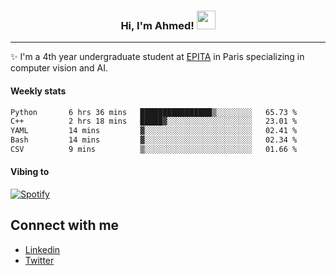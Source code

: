 <!-- Heading -->
<h3 align="center"> Hi, I'm Ahmed! <img src = "https://raw.githubusercontent.com/MartinHeinz/MartinHeinz/master/wave.gif" width = 30px></h3>

<!-- About section -->
---
✨ I'm a 4th year undergraduate student at <a href="https://www.epita.fr/en/">EPITA</a> in Paris specializing in computer vision and AI.

<h4 align ="left"> Weekly stats </h4>

<!--START_SECTION:waka-->

```txt
Python       6 hrs 36 mins   ████████████████▒░░░░░░░░   65.73 %
C++          2 hrs 18 mins   █████▓░░░░░░░░░░░░░░░░░░░   23.01 %
YAML         14 mins         ▓░░░░░░░░░░░░░░░░░░░░░░░░   02.41 %
Bash         14 mins         ▓░░░░░░░░░░░░░░░░░░░░░░░░   02.34 %
CSV          9 mins          ▒░░░░░░░░░░░░░░░░░░░░░░░░   01.66 %
```

<!--END_SECTION:waka-->

<h4 align ="left">Vibing to</h4>

[![Spotify](https://novatorem-ten-lyart.vercel.app/api/spotify)](https://open.spotify.com/user/31knevkvll66tzc3gqtoi6ngjbre)

<!-- Connect section -->

## Connect with me
  * <a href="https://www.linkedin.com/in/ahmed-hassayoune">Linkedin</a>
  * <a href="https://twitter.com/Ahmedhassaaa">Twitter</a>

<!-- Connect section: END -->
